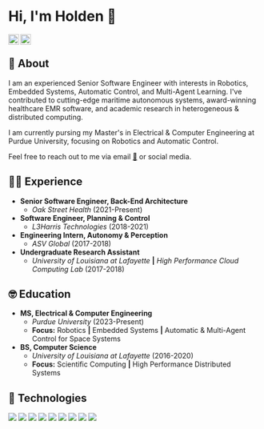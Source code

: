 # Hi, I'm Holden 👋

<a href="https://holdenb.com">
</a>

<a href="https://twitter.com/HoldenBabineaux">
  <img align="left" alt="Holden Babineaux | Twitter" width="21px" src="https://raw.githubusercontent.com/anuraghazra/anuraghazra/master/assets/twitter.svg" />
</a>

<a href="https://www.linkedin.com/in/holden-babineaux/">
  <img align="left" alt="Holden Babineaux | LinkedIn" width="21px" src="https://github.com/esduran/esduran/blob/master/assets/LI-In-Bug.png" />
</a>

<br />

## 🤖 About

I am an experienced Senior Software Engineer with interests in Robotics, Embedded Systems, Automatic Control, and Multi-Agent Learning.
I've contributed to cutting-edge maritime autonomous systems, award-winning healthcare EMR software, and academic research in heterogeneous & distributed computing.

I am currently pursing my Master's in Electrical & Computer Engineering at Purdue University, focusing on Robotics and Automatic Control.

Feel free to reach out to me via email [📧](mailto:holden.bab@outlook.com) or social media.

## 🧑‍💻 Experience

* **Senior Software Engineer, Back-End Architecture**
  * _Oak Street Health_ (2021-Present)
* **Software Engineer, Planning & Control**
  * _L3Harris Technologies_ (2018-2021)
* **Engineering Intern, Autonomy & Perception**
  *  _ASV Global_ (2017-2018)
* **Undergraduate Research Assistant**
  * _University of Louisiana at Lafayette_ **|** _High Performance Cloud Computing Lab_ (2017-2018)

## 🤓 Education

* **MS, Electrical & Computer Engineering**
  * _Purdue University_ (2023-Present)
  * **Focus:** Robotics **|** Embedded Systems **|** Automatic & Multi-Agent Control for Space Systems
* **BS, Computer Science**
  * _University of Louisiana at Lafayette_ (2016-2020)
  * **Focus:** Scientific Computing **|** High Performance Distributed Systems

## 🚀 Technologies

![](https://img.shields.io/badge/-C-informational?style=flat&logo=C&logoColor=white&color=A8B9CC)
![](https://img.shields.io/badge/-C++-informational?style=flat&logo=c%2B%2B&logoColor=white&color=00599C)
![](https://img.shields.io/badge/-Python-informational?style=flat&logo=Python&logoColor=white&color=3776AB)
![](https://img.shields.io/badge/-GNU_Bash-informational?style=flat&logo=GNU+Bash&logoColor=white&color=4EAA25)
![](https://img.shields.io/badge/-Git-informational?style=flat&logo=Git&logoColor=white&color=F05032)
![](https://img.shields.io/badge/-Linux-informational?style=flat&logo=Linux&logoColor=black&color=FCC624)
![](https://img.shields.io/badge/-Docker-informational?style=flat&logo=Docker&logoColor=white&color=2496ED)
![](https://img.shields.io/badge/-Jenkins-informational?style=flat&logo=Jenkins&logoColor=white&color=D24939)
![](https://img.shields.io/badge/-GitLab-informational?style=flat&logo=GitLab&logoColor=white&color=FC6D26)
